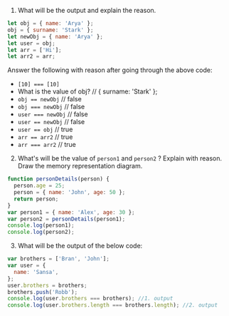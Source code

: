 1. What will be the output and explain the reason.

```js
let obj = { name: 'Arya' };
obj = { surname: 'Stark' };
let newObj = { name: 'Arya' };
let user = obj;
let arr = ['Hi'];
let arr2 = arr;
```

Answer the following with reason after going through the above code:

- `[10] === [10]`
- What is the value of obj? // { surname: 'Stark' };
- `obj == newObj` // false
- `obj === newObj` // false
- `user === newObj` // false
- `user == newObj` // false
- `user == obj` // true
- `arr == arr2` // true 
- `arr === arr2` // true

2. What's will be the value of `person1` and `person2` ? Explain with reason. Draw the memory representation diagram.

<!-- To add this image here use ![name](./hello.jpg) -->

```js
function personDetails(person) {
  person.age = 25;
  person = { name: 'John', age: 50 };
  return person;
}
var person1 = { name: 'Alex', age: 30 };
var person2 = personDetails(person1);
console.log(person1); 
console.log(person2);  
```

3. What will be the output of the below code:

```js
var brothers = ['Bran', 'John'];
var user = {
  name: 'Sansa',
};
user.brothers = brothers;
brothers.push('Robb');
console.log(user.brothers === brothers); //1. output 
console.log(user.brothers.length === brothers.length); //2. output 
```
